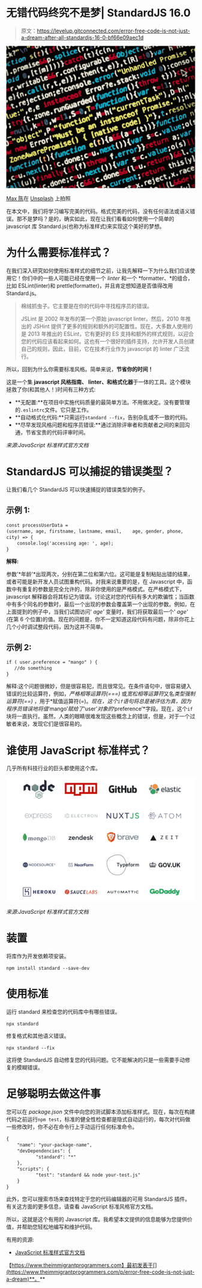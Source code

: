 # 无错代码终究不是梦| StandardJS 16.0

> 原文：<https://levelup.gitconnected.com/error-free-code-is-not-just-a-dream-after-all-standardjs-16-0-bf66e09aec1d>

![](img/0f7c07027a5d5fef99d0be5ba3acc299.png)

[Max 陈](https://unsplash.com/@maxchen2k?utm_source=medium&utm_medium=referral)在 [Unsplash](https://unsplash.com?utm_source=medium&utm_medium=referral) 上拍照

在本文中，我们将学习编写完美的代码。格式完美的代码，没有任何语法或语义错误。那不是梦吗？是的，确实如此，现在让我们看看如何使用一个简单的 javascript 库 Standard.js(也称为标准样式)来实现这个美好的梦想。

# 为什么需要标准样式？

在我们深入研究如何使用标准样式的细节之前，让我先解释一下为什么我们应该使用它！你们中的一些人可能已经在使用一个 *linter* 和一个 *formatter、*的组合，比如 ESLint(linter)和 prettle(formatter)，并且肯定想知道是否值得改用 Standard.js。

> 棉绒抓虫子。它主要是在你的代码中寻找程序员的错误。
> 
> JSLint 是 2002 年发布的第一个原始 javascript linter。然后，2010 年推出的 JSHint 提供了更多的规则和额外的可配置性。现在，大多数人使用的是 2013 年推出的 ESLint，它有更好的 ES 支持和额外的样式规则，以迎合您的代码应该看起来如何。这也有一个很好的插件支持，允许开发人员创建自己的规则，因此，目前，它在技术行业作为 javascript 的 linter 广泛流行。

所以，回到为什么你需要标准风格。简单来说，**节省你的时间！**

这是一个集 **javascript 风格指南、** **linter、**和**格式化器**于一体的工具。这个模块拯救了你(和其他人！)时间有三种方式:

*   **无配置:**在项目中实施代码质量的最简单方法。不用做决定。没有要管理的`.eslintrc`文件。它只是工作。
*   **自动格式化代码:**只需运行`standard --fix`，告别杂乱或不一致的代码。
*   **尽早发现风格问题和程序员错误:**通过消除评审者和贡献者之间的来回沟通，节省宝贵的代码评审时间。

*来源:JavaScript 标准样式官方文档*

# StandardJS 可以捕捉的错误类型？

让我们看几个 StandardJS 可以快速捕捉的错误类型的例子。

## 示例 1:

```
const processUserData = 
(username, age, firstname, lastname, email,    age, gender, phone, city) => { 
    console.log('accessing age: ', age); 
}
```

**解释:**

参数'*年龄'*出现两次，分别在第二位和第六位。这可能是复制粘贴出错的结果，或者可能是新开发人员试图重构代码。对我来说重要的是，在 Javascript 中，函数中有重复的参数是完全允许的，除非你使用的是严格模式。在严格模式下，javascript 解释器会将其标记为错误。讨论这对您的代码有多大的欺骗性；当函数中有多个同名的参数时，最后一个出现的参数会覆盖第一个出现的参数。例如，在上面提到的例子中，当我们试图访问' *age'* 变量时，我们将获取最后一个' *age'* (在第 6 个位置)的值。现在的问题是，你不一定知道这段代码有问题，除非你花上几个小时调试整段代码，因为这并不简单。

## 示例 2:

```
if ( user.preference = "mango" ) {
   //do something 
}
```

解释:这个问题很微妙，但是很容易犯，而且很常见。在条件语句中，很容易键入错误的比较运算符，例如，*严格相等运算符(===)* 或*宽松相等运算符*又名*类型强制运算符(==)* ，用于*赋值运算符(=)。*现在，这个`if`语句将总是被评估为真，因为程序员错误地将值*‘mango’*赋给了*‘user’*对象的*‘preference’*字段。现在，这个`if`块将一直执行。虽然，人类的眼睛很难发现这些概念上的错误，但是，对于一个过敏者来说，发现它们是很容易的。

# 谁使用 JavaScript 标准样式？

几乎所有科技行业的巨头都使用这个库。

![](img/be09a8bd39af0060328a2487a042d6b6.png)

*来源:JavaScript 标准样式官方文档*

# 装置

将库作为开发依赖项安装。

```
npm install standard --save-dev
```

# 使用标准

运行 standard 来检查您的代码库中有哪些错误。

```
npx standard
```

修复格式和其他语义错误。

```
npx standard --fix
```

这将使 StandardJS 自动修复您的代码问题。它不能解决的只是一些需要手动修复的模糊错误。

# 足够聪明去做这件事

您可以在 *package.json* 文件中向您的测试脚本添加标准样式。现在，每次在构建代码之前运行`npm test`，标准的健全性检查都是隐式自动运行的，每次对代码做一些修改时，你不必在命令行上手动运行任何标准命令。

```
{ 
    "name": "your-package-name", 
    "devDependencies": { 
           "standard": "*" 
    }, 
    "scripts": { 
           "test": "standard && node your-test.js" 
    } 
}
```

此外，您可以搜索市场来查找特定于您的代码编辑器的可用 StandardJS 插件。有关这方面的更多信息，请查看 JavaScript 标准风格官方文档。

所以，这就是这个有用的 Javascript 库。我希望本文提供的信息能够为您提供价值，并帮助您轻松地编写和维护代码。

有用的资源:

*   [JavaScript 标准样式官方文档](https://standardjs.com/)

【https://www.theimmigrantprogrammers.com】最初发表于[](https://www.theimmigrantprogrammers.com/p/error-free-code-is-not-just-a-dream)**。**